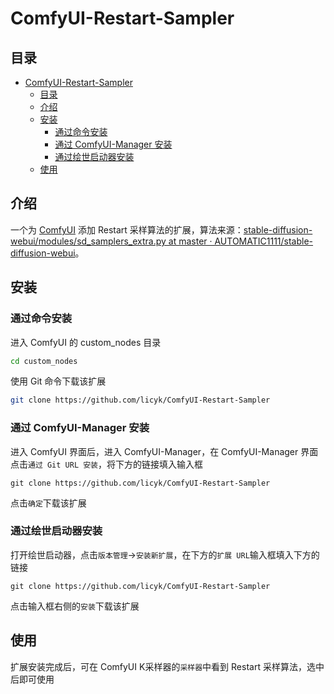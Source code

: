 # ComfyUI-Restart-Sampler
## 目录
- [ComfyUI-Restart-Sampler](#comfyui-restart-sampler)
  - [目录](#目录)
  - [介绍](#介绍)
  - [安装](#安装)
    - [通过命令安装](#通过命令安装)
    - [通过 ComfyUI-Manager 安装](#通过-comfyui-manager-安装)
    - [通过绘世启动器安装](#通过绘世启动器安装)
  - [使用](#使用)


## 介绍
一个为 [ComfyUI](https://github.com/comfyanonymous/ComfyUI) 添加 Restart 采样算法的扩展，算法来源：[stable-diffusion-webui/modules/sd_samplers_extra.py at master · AUTOMATIC1111/stable-diffusion-webui](https://github.com/AUTOMATIC1111/stable-diffusion-webui/blob/feee37d75f1b168768014e4634dcb156ee649c05/modules/sd_samplers_extra.py#L7)。

## 安装
### 通过命令安装

进入 ComfyUI 的 custom_nodes 目录
```bash
cd custom_nodes
```

使用 Git 命令下载该扩展
```bash
git clone https://github.com/licyk/ComfyUI-Restart-Sampler
```

### 通过 ComfyUI-Manager 安装
进入 ComfyUI 界面后，进入 ComfyUI-Manager，在 ComfyUI-Manager 界面点击`通过 Git URL 安装`，将下方的链接填入输入框
```
git clone https://github.com/licyk/ComfyUI-Restart-Sampler
```
点击`确定`下载该扩展

### 通过绘世启动器安装
打开绘世启动器，点击`版本管理`->`安装新扩展`，在下方的`扩展 URL`输入框填入下方的链接
```
git clone https://github.com/licyk/ComfyUI-Restart-Sampler
```
点击输入框右侧的`安装`下载该扩展

## 使用
扩展安装完成后，可在 ComfyUI K采样器的`采样器`中看到 Restart 采样算法，选中后即可使用
